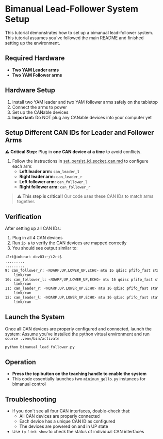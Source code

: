 # Bimanual Lead-Follower System Setup

This tutorial demonstrates how to set up a bimanual lead-follower system. This tutorial assumes you've followed the main README and finished setting up the environment.

## Required Hardware

- **Two YAM Leader arms**
- **Two YAM Follower arms**

## Hardware Setup

1. Install two YAM leader and two YAM follower arms safely on the tabletop
2. Connect the arms to power
3. Set up the CANable devices
4. **Important:** Do NOT plug any CANable devices into your computer yet

## Setup Different CAN IDs for Leader and Follower Arms

**⚠️ Critical Step:** Plug in **one CAN device at a time** to avoid conflicts.

1. Follow the instructions in [set_persist_id_socket_can.md](../../doc/set_persist_id_socket_can.md) to configure each arm:
   - **Left leader arm:** `can_leader_l`
   - **Right leader arm:** `can_leader_r`
   - **Left follower arm:** `can_follower_l`
   - **Right follower arm:** `can_follower_r`

> **⚠️ This step is critical!** Our code uses these CAN IDs to match arms together.

## Verification

After setting up all CAN IDs:

1. Plug in all 4 CAN devices
2. Run `ip a` to verify the CAN devices are mapped correctly
3. You should see output similar to:

```bash
i2rt@ioheart-dev03:~/i2rt$
.........
.........
9: can_follower_r: <NOARP,UP,LOWER_UP,ECHO> mtu 16 qdisc pfifo_fast state UP group default qlen 10
    link/can
10: can_follower_l: <NOARP,UP,LOWER_UP,ECHO> mtu 16 qdisc pfifo_fast state UP group default qlen 10
    link/can
11: can_leader_r: <NOARP,UP,LOWER_UP,ECHO> mtu 16 qdisc pfifo_fast state UP group default qlen 10
    link/can
12: can_leader_l: <NOARP,UP,LOWER_UP,ECHO> mtu 16 qdisc pfifo_fast state UP group default qlen 10
    link/can
```

## Launch the System

Once all CAN devices are properly configured and connected, launch the system:
Assume you've installed the python virtual environment and run `source .venv/bin/activate`

```bash
python bimanual_lead_follower.py
```

## Operation

- **Press the top button on the teaching handle to enable the system**
- This code essentially launches two `minimum_gello.py` instances for bimanual control

## Troubleshooting

- If you don't see all four CAN interfaces, double-check that:
  - All CAN devices are properly connected
  - Each device has a unique CAN ID as configured
  - The devices are powered on and in UP state
- Use `ip link show` to check the status of individual CAN interfaces
